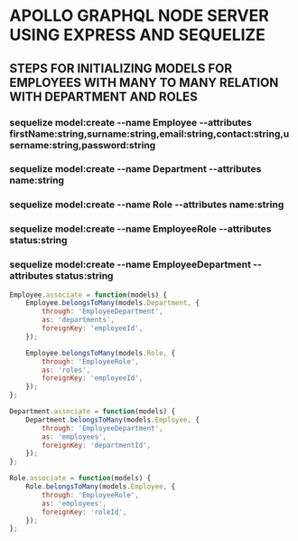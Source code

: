 # APOLLO GRAPHQL NODE SERVER USING EXPRESS AND SEQUELIZE

## STEPS FOR INITIALIZING MODELS FOR EMPLOYEES WITH MANY TO MANY RELATION WITH DEPARTMENT AND ROLES

### sequelize model:create --name Employee --attributes firstName:string,surname:string,email:string,contact:string,username:string,password:string

### sequelize model:create --name Department --attributes name:string

### sequelize model:create --name Role --attributes name:string

### sequelize model:create --name EmployeeRole --attributes status:string

### sequelize model:create --name EmployeeDepartment --attributes status:string

```javascript
Employee.associate = function(models) {
	Employee.belongsToMany(models.Department, {
		through: 'EmployeeDepartment',
		as: 'departments',
		foreignKey: 'employeeId',
	});

	Employee.belongsToMany(models.Role, {
		through: 'EmployeeRole',
		as: 'roles',
		foreignKey: 'employeeId',
	});
};
```

```javascript
Department.associate = function(models) {
	Department.belongsToMany(models.Employee, {
		through: 'EmployeeDepartment',
		as: 'employees',
		foreignKey: 'departmentId',
	});
};
```

```javascript
Role.associate = function(models) {
	Role.belongsToMany(models.Employee, {
		through: 'EmployeeRole',
		as: 'employees',
		foreignKey: 'roleId',
	});
};
```

